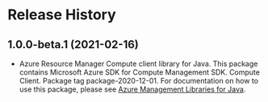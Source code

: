 # Release History

## 1.0.0-beta.1 (2021-02-16)

- Azure Resource Manager Compute client library for Java. This package contains Microsoft Azure SDK for Compute Management SDK. Compute Client. Package tag package-2020-12-01. For documentation on how to use this package, please see [Azure Management Libraries for Java](https://aka.ms/azsdk/java/mgmt).
